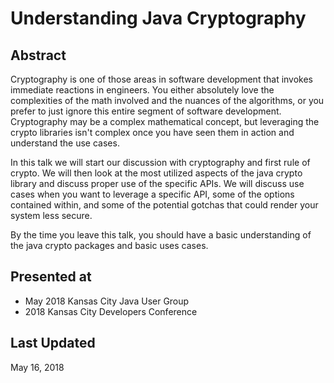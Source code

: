 # Understanding Java Cryptography

## Abstract
Cryptography is one of those areas in software development that invokes immediate reactions in engineers. You either absolutely love the complexities of the math involved and the nuances of the algorithms, or you prefer to just ignore this entire segment of software development. Cryptography may be a complex mathematical concept, but leveraging the crypto libraries isn't complex once you have seen them in action and understand the use cases.

In this talk we will start our discussion with cryptography and first rule of crypto. We will then look at the most utilized aspects of the java crypto library and discuss proper use of the specific APIs. We will discuss use cases when you want to leverage a specific API, some of the options contained within, and some of the potential gotchas that could render your system less secure.

By the time you leave this talk, you should have a basic understanding of the java crypto packages and basic uses cases.

## Presented at
* May 2018 Kansas City Java User Group
* 2018 Kansas City Developers Conference

## Last Updated
May 16, 2018

